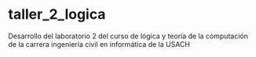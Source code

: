 # taller_2_logica
Desarrollo del laboratorio 2 del curso de lógica y teoría de la computación de la carrera ingeniería civil en informática de la USACH
